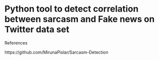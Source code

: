 # Python tool to detect correlation between sarcasm and Fake news on Twitter data set
<p> References</p>
https://github.com/MirunaPislar/Sarcasm-Detection
